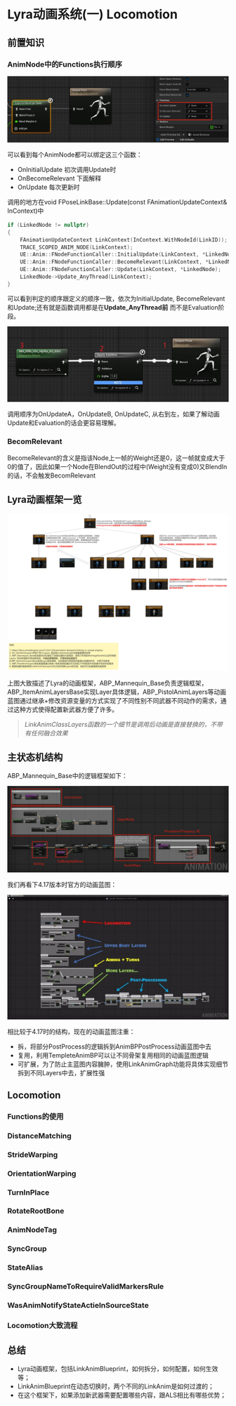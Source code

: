 # Lyra动画系统(一) Locomotion

## 前置知识

### AnimNode中的Functions执行顺序

![Functions](./UE5LyraPic/Functions.png)

可以看到每个AnimNode都可以绑定这三个函数：

* OnInitialUpdate 初次调用Update时
* OnBecomeRelevant 下面解释
* OnUpdate 每次更新时

调用的地方在void FPoseLinkBase::Update(const FAnimationUpdateContext& InContext)中

```C++
if (LinkedNode != nullptr)
{
	FAnimationUpdateContext LinkContext(InContext.WithNodeId(LinkID));
	TRACE_SCOPED_ANIM_NODE(LinkContext);
	UE::Anim::FNodeFunctionCaller::InitialUpdate(LinkContext, *LinkedNode);
	UE::Anim::FNodeFunctionCaller::BecomeRelevant(LinkContext, *LinkedNode);
	UE::Anim::FNodeFunctionCaller::Update(LinkContext, *LinkedNode);
	LinkedNode->Update_AnyThread(LinkContext);
}
```

可以看到判定的顺序跟定义的顺序一致，依次为InitialUpdate, BecomeRelevant和Update;还有就是函数调用都是在**Update_AnyThread前** 而不是Evaluation阶段。

![AnimNode中函数的调用顺序](./UE5LyraPic/AnimNodeFuncOrder.png)

调用顺序为OnUpdateA，OnUpdateB, OnUpdateC, 从右到左，如果了解动画Update和Evaluation的话会更容易理解。

### BecomRelevant

BecomeRelevant的含义是指该Node上一帧的Weight还是0，这一帧就变成大于0的值了，因此如果一个Node在BlendOut的过程中(Weight没有变成0)又BlendIn的话，不会触发BecomRelevant

## Lyra动画框架一览

![Lyra动画蓝图的结构关系](./UE5LyraPic/Lyra动画蓝图的结构关系.png)

上图大致描述了Lyra的动画框架，ABP_Mannequin_Base负责逻辑框架， ABP_ItemAnimLayersBase实现Layer具体逻辑，ABP_PistolAnimLayers等动画蓝图通过继承+修改资源变量的方式实现了不同性别不同武器不同动作的需求，通过这种方式使得配置新武器方便了许多。

>_LinkAnimClassLayers函数的一个细节是调用后动画是直接替换的，不带有任何融合效果_

## 主状态机结构

ABP_Mannequin_Base中的逻辑框架如下：

![主状态机结构](./UE5LyraPic/ABPLogic.png)

我们再看下4.17版本时官方的动画蓝图：

![4.17版本时官方推荐的主状态机结构](./UE5LyraPic/417AnimABP.jpg)

相比较于4.17时的结构，现在的动画蓝图注重：

* 拆，将部分PostProcess的逻辑拆到AnimBPPostProcess动画蓝图中去
* 复用，利用TempleteAnimBP可以让不同骨架复用相同的动画蓝图逻辑
* 可扩展，为了防止主蓝图内容臃肿，使用LinkAnimGraph功能将具体实现细节拆到不同Layers中去，扩展性强

## Locomotion

### Functions的使用

### DistanceMatching

### StrideWarping

### OrientationWarping

### TurnInPlace

### RotateRootBone

### AnimNodeTag

### SyncGroup

### StateAlias

### SyncGroupNameToRequireValidMarkersRule

### WasAnimNotifyStateActieInSourceState

### Locomotion大致流程

## 总结

* Lyra动画框架，包括LinkAnimBlueprint，如何拆分，如何配置，如何生效等；
* LinkAnimBlueprint在动态切换时，两个不同的LinkAnim是如何过渡的；
* 在这个框架下，如果添加新武器需要配置哪些内容，跟ALS相比有哪些优势；